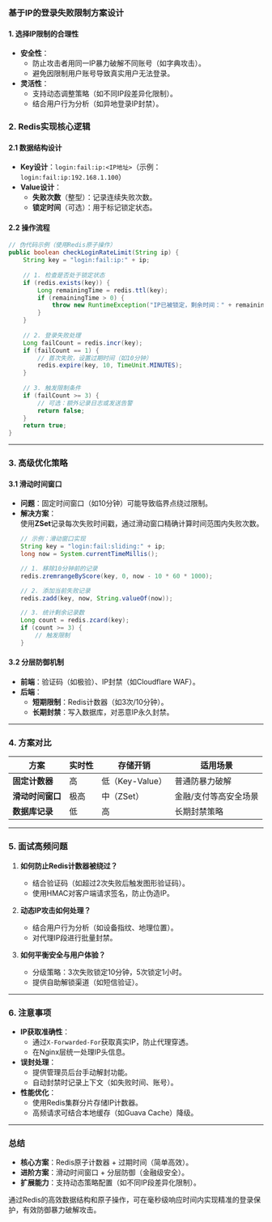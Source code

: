 ### **基于IP的登录失败限制方案设计**

#### **1. 选择IP限制的合理性**
- **安全性**：  
  - 防止攻击者用同一IP暴力破解不同账号（如字典攻击）。
  - 避免因限制用户账号导致真实用户无法登录。
- **灵活性**：  
  - 支持动态调整策略（如不同IP段差异化限制）。
  - 结合用户行为分析（如异地登录IP封禁）。


### **2. Redis实现核心逻辑**
#### **2.1 数据结构设计**
- **Key设计**：`login:fail:ip:<IP地址>`（示例：`login:fail:ip:192.168.1.100`）
- **Value设计**：  
  - **失败次数**（整型）：记录连续失败次数。
  - **锁定时间**（可选）：用于标记锁定状态。

#### **2.2 操作流程**
```java
// 伪代码示例（使用Redis原子操作）
public boolean checkLoginRateLimit(String ip) {
    String key = "login:fail:ip:" + ip;
    
    // 1. 检查是否处于锁定状态
    if (redis.exists(key)) {
        Long remainingTime = redis.ttl(key);
        if (remainingTime > 0) {
            throw new RuntimeException("IP已被锁定，剩余时间：" + remainingTime + "秒");
        }
    }
    
    // 2. 登录失败处理
    Long failCount = redis.incr(key);
    if (failCount == 1) {
        // 首次失败，设置过期时间（如10分钟）
        redis.expire(key, 10, TimeUnit.MINUTES);
    }
    
    // 3. 触发限制条件
    if (failCount >= 3) {
        // 可选：额外记录日志或发送告警
        return false;
    }
    return true;
}
```

---

### **3. 高级优化策略**
#### **3.1 滑动时间窗口**
- **问题**：固定时间窗口（如10分钟）可能导致临界点绕过限制。
- **解决方案**：  
  使用**ZSet**记录每次失败时间戳，通过滑动窗口精确计算时间范围内失败次数。
  ```java
  // 示例：滑动窗口实现
  String key = "login:fail:sliding:" + ip;
  long now = System.currentTimeMillis();
  
  // 1. 移除10分钟前的记录
  redis.zremrangeByScore(key, 0, now - 10 * 60 * 1000);
  
  // 2. 添加当前失败记录
  redis.zadd(key, now, String.valueOf(now));
  
  // 3. 统计剩余记录数
  Long count = redis.zcard(key);
  if (count >= 3) {
      // 触发限制
  }
  ```

#### **3.2 分层防御机制**
- **前端**：验证码（如极验）、IP封禁（如Cloudflare WAF）。
- **后端**：  
  - **短期限制**：Redis计数器（如3次/10分钟）。
  - **长期封禁**：写入数据库，对恶意IP永久封禁。

---

### **4. 方案对比**
| **方案**         | **实时性** | **存储开销**    | **适用场景**          |
| ---------------- | ---------- | --------------- | --------------------- |
| **固定计数器**   | 高         | 低（Key-Value） | 普通防暴力破解        |
| **滑动时间窗口** | 极高       | 中（ZSet）      | 金融/支付等高安全场景 |
| **数据库记录**   | 低         | 高              | 长期封禁策略          |

---

### **5. 面试高频问题**
1. **如何防止Redis计数器被绕过？**  
   - 结合验证码（如超过2次失败后触发图形验证码）。
   - 使用HMAC对客户端请求签名，防止伪造IP。

2. **动态IP攻击如何处理？**  
   - 结合用户行为分析（如设备指纹、地理位置）。
   - 对代理IP段进行批量封禁。

3. **如何平衡安全与用户体验？**  
   - 分级策略：3次失败锁定10分钟，5次锁定1小时。
   - 提供自助解锁渠道（如短信验证）。

---

### **6. 注意事项**
- **IP获取准确性**：  
  - 通过`X-Forwarded-For`获取真实IP，防止代理穿透。
  - 在Nginx层统一处理IP头信息。
- **误封处理**：  
  - 提供管理员后台手动解封功能。
  - 自动封禁时记录上下文（如失败时间、账号）。
- **性能优化**：  
  - 使用Redis集群分片存储IP计数器。
  - 高频请求可结合本地缓存（如Guava Cache）降级。

---

### **总结**
- **核心方案**：Redis原子计数器 + 过期时间（简单高效）。
- **进阶方案**：滑动时间窗口 + 分层防御（金融级安全）。
- **扩展能力**：支持动态策略配置（如不同IP段差异化限制）。

通过Redis的高效数据结构和原子操作，可在毫秒级响应时间内实现精准的登录保护，有效防御暴力破解攻击。